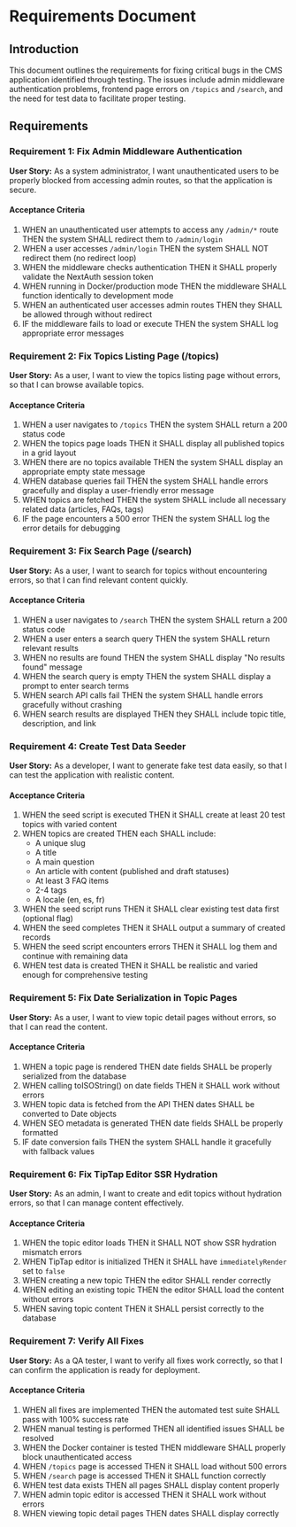 # Requirements Document

## Introduction

This document outlines the requirements for fixing critical bugs in the CMS application identified through testing. The issues include admin middleware authentication problems, frontend page errors on `/topics` and `/search`, and the need for test data to facilitate proper testing.

## Requirements

### Requirement 1: Fix Admin Middleware Authentication

**User Story:** As a system administrator, I want unauthenticated users to be properly blocked from accessing admin routes, so that the application is secure.

#### Acceptance Criteria

1. WHEN an unauthenticated user attempts to access any `/admin/*` route THEN the system SHALL redirect them to `/admin/login`
2. WHEN a user accesses `/admin/login` THEN the system SHALL NOT redirect them (no redirect loop)
3. WHEN the middleware checks authentication THEN it SHALL properly validate the NextAuth session token
4. WHEN running in Docker/production mode THEN the middleware SHALL function identically to development mode
5. WHEN an authenticated user accesses admin routes THEN they SHALL be allowed through without redirect
6. IF the middleware fails to load or execute THEN the system SHALL log appropriate error messages

### Requirement 2: Fix Topics Listing Page (/topics)

**User Story:** As a user, I want to view the topics listing page without errors, so that I can browse available topics.

#### Acceptance Criteria

1. WHEN a user navigates to `/topics` THEN the system SHALL return a 200 status code
2. WHEN the topics page loads THEN it SHALL display all published topics in a grid layout
3. WHEN there are no topics available THEN the system SHALL display an appropriate empty state message
4. WHEN database queries fail THEN the system SHALL handle errors gracefully and display a user-friendly error message
5. WHEN topics are fetched THEN the system SHALL include all necessary related data (articles, FAQs, tags)
6. IF the page encounters a 500 error THEN the system SHALL log the error details for debugging

### Requirement 3: Fix Search Page (/search)

**User Story:** As a user, I want to search for topics without encountering errors, so that I can find relevant content quickly.

#### Acceptance Criteria

1. WHEN a user navigates to `/search` THEN the system SHALL return a 200 status code
2. WHEN a user enters a search query THEN the system SHALL return relevant results
3. WHEN no results are found THEN the system SHALL display "No results found" message
4. WHEN the search query is empty THEN the system SHALL display a prompt to enter search terms
5. WHEN search API calls fail THEN the system SHALL handle errors gracefully without crashing
6. WHEN search results are displayed THEN they SHALL include topic title, description, and link

### Requirement 4: Create Test Data Seeder

**User Story:** As a developer, I want to generate fake test data easily, so that I can test the application with realistic content.

#### Acceptance Criteria

1. WHEN the seed script is executed THEN it SHALL create at least 20 test topics with varied content
2. WHEN topics are created THEN each SHALL include:
   - A unique slug
   - A title
   - A main question
   - An article with content (published and draft statuses)
   - At least 3 FAQ items
   - 2-4 tags
   - A locale (en, es, fr)
3. WHEN the seed script runs THEN it SHALL clear existing test data first (optional flag)
4. WHEN the seed completes THEN it SHALL output a summary of created records
5. WHEN the seed script encounters errors THEN it SHALL log them and continue with remaining data
6. WHEN test data is created THEN it SHALL be realistic and varied enough for comprehensive testing

### Requirement 5: Fix Date Serialization in Topic Pages

**User Story:** As a user, I want to view topic detail pages without errors, so that I can read the content.

#### Acceptance Criteria

1. WHEN a topic page is rendered THEN date fields SHALL be properly serialized from the database
2. WHEN calling toISOString() on date fields THEN it SHALL work without errors
3. WHEN topic data is fetched from the API THEN dates SHALL be converted to Date objects
4. WHEN SEO metadata is generated THEN date fields SHALL be properly formatted
5. IF date conversion fails THEN the system SHALL handle it gracefully with fallback values

### Requirement 6: Fix TipTap Editor SSR Hydration

**User Story:** As an admin, I want to create and edit topics without hydration errors, so that I can manage content effectively.

#### Acceptance Criteria

1. WHEN the topic editor loads THEN it SHALL NOT show SSR hydration mismatch errors
2. WHEN TipTap editor is initialized THEN it SHALL have `immediatelyRender` set to `false`
3. WHEN creating a new topic THEN the editor SHALL render correctly
4. WHEN editing an existing topic THEN the editor SHALL load the content without errors
5. WHEN saving topic content THEN it SHALL persist correctly to the database

### Requirement 7: Verify All Fixes

**User Story:** As a QA tester, I want to verify all fixes work correctly, so that I can confirm the application is ready for deployment.

#### Acceptance Criteria

1. WHEN all fixes are implemented THEN the automated test suite SHALL pass with 100% success rate
2. WHEN manual testing is performed THEN all identified issues SHALL be resolved
3. WHEN the Docker container is tested THEN middleware SHALL properly block unauthenticated access
4. WHEN `/topics` page is accessed THEN it SHALL load without 500 errors
5. WHEN `/search` page is accessed THEN it SHALL function correctly
6. WHEN test data exists THEN all pages SHALL display content properly
7. WHEN admin topic editor is accessed THEN it SHALL work without errors
8. WHEN viewing topic detail pages THEN dates SHALL display correctly
